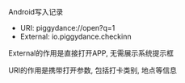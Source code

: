 
Android写入记录

* URI: piggydance://open?q=1
* External: io.piggydance.checkinn

External的作用是直接打开APP, 无需展示系统提示框

URI的作用是携带打开参数, 包括打卡类别, 地点等信息

